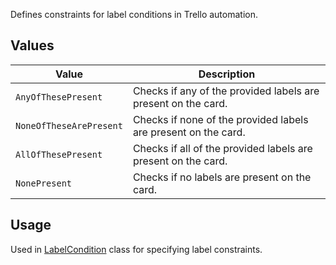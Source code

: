 Defines constraints for label conditions in Trello automation.

## Values
| Value | Description |
| --- | --- |
| `AnyOfThesePresent` | Checks if any of the provided labels are present on the card. |
| `NoneOfTheseArePresent` | Checks if none of the provided labels are present on the card. |
| `AllOfThesePresent` | Checks if all of the provided labels are present on the card. |
| `NonePresent` | Checks if no labels are present on the card. |

## Usage
Used in [LabelCondition](LabelCondition) class for specifying label constraints.
